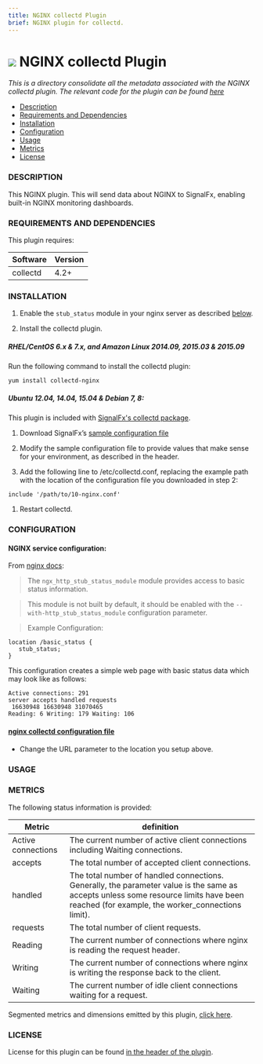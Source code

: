 ```yaml
---
title: NGINX collectd Plugin
brief: NGINX plugin for collectd.
---
```

# ![](https://github.com/signalfx/integrations/blob/master/collectd-nginx/img/integrations_nginx.png) NGINX collectd Plugin

_This is a directory consolidate all the metadata associated with the NGINX collectd plugin. The relevant code for the plugin can be found [here](https://github.com/signalfx/collectd/blob/master/src/nginx.c)_

- [Description](#description)
- [Requirements and Dependencies](#requirements-and-dependencies)
- [Installation](#installation)
- [Configuration](#configuration)
- [Usage](#usage)
- [Metrics](#metrics)
- [License](#license)

### DESCRIPTION

This NGINX plugin. This will send data about NGINX to SignalFx, enabling built-in NGINX monitoring dashboards.

### REQUIREMENTS AND DEPENDENCIES

This plugin requires:

| Software          | Version        |
|-------------------|----------------|
| collectd |  4.2+  |

### INSTALLATION

1. Enable the `stub_status` module in your nginx server as described [below](#configuration).

1. Install the collectd plugin.

 ##### RHEL/CentOS 6.x & 7.x, and Amazon Linux 2014.09, 2015.03 & 2015.09

 Run the following command to install the collectd plugin:
 ```
 yum install collectd-nginx
 ```
 ##### Ubuntu 12.04, 14.04, 15.04 & Debian 7, 8:

 This plugin is included with [SignalFx's collectd package](https://github.com/signalfx/integrations/tree/master/collectd).

1. Download SignalFx’s [sample configuration file](https://github.com/signalfx/integrations/blob/master/collectd-nginx/10-nginx.conf)

1. Modify the sample configuration file to provide values that make sense for your environment, as described in the header.

1. Add the following line to /etc/collectd.conf, replacing the example path with the location of the configuration file you downloaded in step 2:
 ```
 include '/path/to/10-nginx.conf'
 ```
1. Restart collectd.

### CONFIGURATION

#### NGINX service configuration:

From [nginx docs](http://nginx.org/en/docs/http/ngx_http_stub_status_module.html):
>The `ngx_http_stub_status_module` module provides access to basic status information.

>This module is not built by default, it should be enabled with the `--with-http_stub_status_module` configuration parameter.

>Example Configuration:
```
location /basic_status {
   stub_status;
}
```
This configuration creates a simple web page with basic status data which may look like as follows:
```
Active connections: 291
server accepts handled requests
 16630948 16630948 31070465
Reading: 6 Writing: 179 Waiting: 106
```

#### [nginx collectd configuration file](https://github.com/signalfx/integrations/blob/master/collectd-nginx/10-nginx.conf)

- Change the URL parameter to the location you setup above.

### USAGE


### METRICS

The following status information is provided:

| Metric | definition |
| ---------------------|-------------|
|Active connections| The current number of active client connections including Waiting connections.|
|accepts|The total number of accepted client connections.|
|handled|The total number of handled connections. Generally, the parameter value is the same as accepts unless some resource limits have been reached (for example, the worker_connections limit).|
|requests|The total number of client requests.|
|Reading|The current number of connections where nginx is reading the request header.|
|Writing|The current number of connections where nginx is writing the response back to the client.|
|Waiting|The current number of idle client connections waiting for a request.|


Segmented metrics and dimensions emitted by this plugin, [click here](././docs).

### LICENSE

License for this plugin can be found [in the header of the plugin](https://github.com/signalfx/collectd/blob/master/src/nginx.c).
